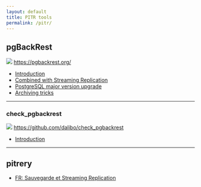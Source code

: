 ```yaml
---
layout: default
title: PITR tools
permalink: /pitr/
---
```


## pgBackRest

![](https://github.com/pgbackrest/pgbackrest/blob/master/doc/resource/logo.png) https://pgbackrest.org/

* [Introduction](../2018/01/04/introduction_to_pgbackrest.html)
* [Combined with Streaming Replication](../2018/11/28/combining_pgbackrest_and_streaming_replication.html)
* [PostgreSQL major version upgrade](../2019/03/01/postgresql_major_version_upgrade_impact_on_pgbackrest.html)
* [Archiving tricks](../2019/03/26/pgbackrest_archiving_tricks.html)

---

### check_pgbackrest

![](https://github.com/dalibo/check_pgbackrest/blob/master/docs/img/logo.png) https://github.com/dalibo/check_pgbackrest

* [Introduction](../2019/02/20/monitor_pgbackrest_backups_with_nagios.html)

---

## pitrery

<!-- ![](https://dalibo.github.io/pitrery/imgs/pitrery_logo.png) https://dalibo.github.io/pitrery/ -->

* [FR: Sauvegarde et Streaming Replication](2018-07-30-replication_et_sauvegarde_pitr_avec_pitrery)
